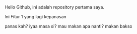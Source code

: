 Hello Github, ini adalah repository pertama saya.

Ini Fitur 1 yang lagi kepanasan

panas kah?
iyaa
masa si?
mau makan apa nanti?
makan bakso
